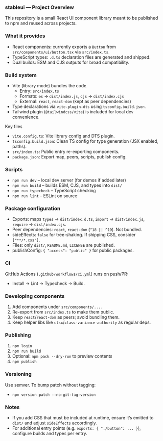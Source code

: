 ### stableui — Project Overview

This repository is a small React UI component library meant to be published to npm and reused across projects.

### What it provides

- React components: currently exports a `Button` from `src/components/ui/button.tsx` via `src/index.ts`.
- TypeScript types: `.d.ts` declaration files are generated and shipped.
- Dual builds: ESM and CJS outputs for broad compatibility.

### Build system

- Vite (library mode) bundles the code.
  - Entry: `src/index.ts`
  - Formats: `es` → `dist/index.js`, `cjs` → `dist/index.cjs`
  - External: `react`, `react-dom` (kept as peer dependencies)
- Type declarations via `vite-plugin-dts` using `tsconfig.build.json`.
- Tailwind plugin (`@tailwindcss/vite`) is included for local dev convenience.

Key files

- `vite.config.ts`: Vite library config and DTS plugin.
- `tsconfig.build.json`: Clean TS config for type generation (JSX enabled, paths).
- `src/index.ts`: Public entry re-exporting components.
- `package.json`: Export map, peers, scripts, publish config.

### Scripts

- `npm run dev` – local dev server (for demos if added later)
- `npm run build` – builds ESM, CJS, and types into `dist/`
- `npm run typecheck` – TypeScript checking
- `npm run lint` – ESLint on source

### Package configuration

- Exports: maps `types` → `dist/index.d.ts`, `import` → `dist/index.js`, `require` → `dist/index.cjs`.
- Peer dependencies: `react`, `react-dom` (`^18 || ^19`). Not bundled.
- sideEffects: `false` for tree-shaking. If shipping CSS, consider `["**/*.css"]`.
- Files: only `dist/`, `README.md`, `LICENSE` are published.
- publishConfig: `{ "access": "public" }` for public packages.

### CI

GitHub Actions (`.github/workflows/ci.yml`) runs on push/PR:

- Install → Lint → Typecheck → Build.

### Developing components

1. Add components under `src/components/...`.
2. Re-export from `src/index.ts` to make them public.
3. Keep `react`/`react-dom` as peers; avoid bundling them.
4. Keep helper libs like `clsx`/`class-variance-authority` as regular deps.

### Publishing

1. `npm login`
2. `npm run build`
3. Optional: `npm pack --dry-run` to preview contents
4. `npm publish`

### Versioning

Use semver. To bump patch without tagging:

- `npm version patch --no-git-tag-version`

### Notes

- If you add CSS that must be included at runtime, ensure it’s emitted to `dist/` and adjust `sideEffects` accordingly.
- For additional entry points (e.g. `exports: { "./button": ... }`), configure builds and types per entry.
